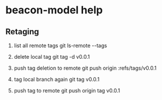 # beacon-model help

## Retaging
1. list all remote tags
git ls-remote --tags

2. delete local tag
git tag -d v0.0.1

3. push tag deletion to remote
git push origin :refs/tags/v0.0.1

4. tag local branch again
git tag v0.0.1

5. push tag to remote
git push origin tag v0.0.1
